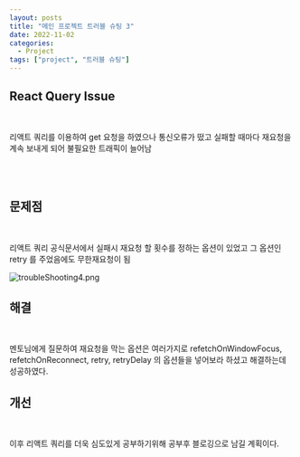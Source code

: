 ```yaml
---
layout: posts
title: "메인 프로젝트 트러블 슈팅 3"
date: 2022-11-02
categories:
  - Project
tags: ["project", "트러블 슈팅"]
---
```


## React Query Issue

<br>

리액트 쿼리를 이용하여 get 요청을 하였으나 통신오류가 떴고 실패할 때마다 재요청을 계속 보내게 되어 불필요한 트래픽이 늘어남

<br>
<br>

## 문제점

<br>

리액트 쿼리 공식문서에서 실패시 재요청 할 횟수를 정하는 옵션이 있었고 그 옵션인 retry 를 주었음에도 무한재요청이 됨

![troubleShooting4.png](/assets/img/troubleShooting4.png)

## 해결

<br>

멘토님에게 질문하여 재요청을 막는 옵션은 여러가지로 refetchOnWindowFocus, refetchOnReconnect, retry, retryDelay 의 옵션들을 넣어보라 하셨고 해결하는데 성공하였다.

## 개선

<br>

이후 리액트 쿼리를 더욱 심도있게 공부하기위해 공부후 블로깅으로 남길 계획이다.
